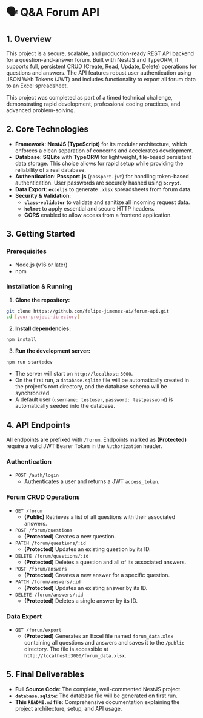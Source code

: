 # 🗣️ Q\&A Forum API

## 1. Overview

This project is a secure, scalable, and production-ready REST API backend for a question-and-answer forum. Built with NestJS and TypeORM, it supports full, persistent CRUD (Create, Read, Update, Delete) operations for questions and answers. The API features robust user authentication using JSON Web Tokens (JWT) and includes functionality to export all forum data to an Excel spreadsheet.

This project was completed as part of a timed technical challenge, demonstrating rapid development, professional coding practices, and advanced problem-solving.

## 2. Core Technologies

* **Framework**: **NestJS (TypeScript)** for its modular architecture, which enforces a clean separation of concerns and accelerates development.
* **Database**: **SQLite** with **TypeORM** for lightweight, file-based persistent data storage. This choice allows for rapid setup while providing the reliability of a real database.
* **Authentication**: **Passport.js** (`passport-jwt`) for handling token-based authentication. User passwords are securely hashed using **`bcrypt`**.
* **Data Export**: **`exceljs`** to generate `.xlsx` spreadsheets from forum data.
* **Security \& Validation**:
    * **`class-validator`** to validate and sanitize all incoming request data.
    * **`helmet`** to apply essential and secure HTTP headers.
    * **CORS** enabled to allow access from a frontend application.


## 3. Getting Started

### Prerequisites

* Node.js (v16 or later)
* npm


### Installation \& Running

1. **Clone the repository:**

```bash
git clone https://github.com/felipe-jimenez-ai/forum-api.git
cd [your-project-directory]
```

2. **Install dependencies:**

```bash
npm install
```

3. **Run the development server:**

```bash
npm run start:dev
```


* The server will start on `http://localhost:3000`.
* On the first run, a `database.sqlite` file will be automatically created in the project's root directory, and the database schema will be synchronized.
* A default user (`username: testuser`, `password: testpassword`) is automatically seeded into the database.


## 4. API Endpoints

All endpoints are prefixed with `/forum`. Endpoints marked as **(Protected)** require a valid JWT Bearer Token in the `Authorization` header.

### Authentication

* `POST /auth/login`
    * Authenticates a user and returns a JWT `access_token`.


### Forum CRUD Operations

* `GET /forum`
    * **(Public)** Retrieves a list of all questions with their associated answers.
* `POST /forum/questions`
    * **(Protected)** Creates a new question.
* `PATCH /forum/questions/:id`
    * **(Protected)** Updates an existing question by its ID.
* `DELETE /forum/questions/:id`
    * **(Protected)** Deletes a question and all of its associated answers.
* `POST /forum/answers`
    * **(Protected)** Creates a new answer for a specific question.
* `PATCH /forum/answers/:id`
    * **(Protected)** Updates an existing answer by its ID.
* `DELETE /forum/answers/:id`
    * **(Protected)** Deletes a single answer by its ID.


### Data Export

* `GET /forum/export`
    * **(Protected)** Generates an Excel file named `forum_data.xlsx` containing all questions and answers and saves it to the `/public` directory. The file is accessible at `http://localhost:3000/forum_data.xlsx`.


## 5. Final Deliverables

* **Full Source Code**: The complete, well-commented NestJS project.
* **`database.sqlite`**: The database file will be generated on first run.
* **This `README.md` file**: Comprehensive documentation explaining the project architecture, setup, and API usage.

